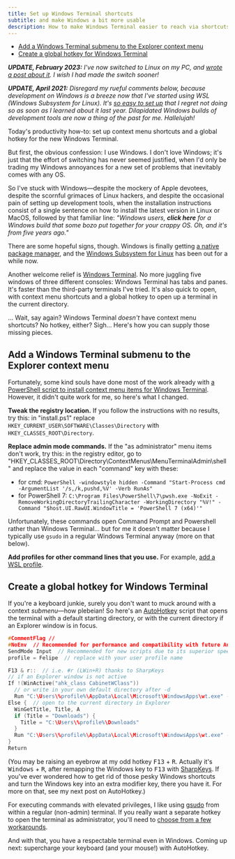 ```yaml
---
title: Set up Windows Terminal shortcuts
subtitle: and make Windows a bit more usable
description: How to make Windows Terminal easier to reach via shortcuts.
---
```


- [Add a Windows Terminal submenu to the Explorer context menu](#add-a-windows-terminal-submenu-to-the-explorer-context-menu)
- [Create a global hotkey for Windows Terminal](#create-a-global-hotkey-for-windows-terminal)

***UPDATE, February 2023:** I've now switched to Linux on my PC, and [wrote a post about it](/posts/2023/switch-to-linux-from-windows). I wish I had made the switch sooner!*

***UPDATE, April 2021:** Disregard my rueful comments below, because development on Windows is a breeze now that I've started using WSL (Windows Subsystem for Linux). It's [so easy to set up](https://twitter.com/fpsvogel/status/1383017405551673349) that I regret not doing so as soon as I learned about it last year. Dilapidated Windows builds of development tools are now a thing of the past for me. Hallelujah!*

Today's productivity how-to: set up context menu shortcuts and a global hotkey for the new Windows Terminal.

But first, the obvious confession: I use Windows. I don't love Windows; it's just that the effort of switching has never seemed justified, when I'd only be trading my Windows annoyances for a new set of problems that inevitably comes with any OS.

So I've stuck with Windows—despite the mockery of Apple devotees, despite the scornful grimaces of Linux hackers, and despite the occasional pain of setting up development tools, when the installation instructions consist of a single sentence on how to install the latest version in Linux or MacOS, followed by that familiar line: *"Windows users, **click here** for a Windows build that some bozo put together for your crappy OS. Oh, and it's from five years ago."*

There are some hopeful signs, though. Windows is finally getting [a native package manager](https://devblogs.microsoft.com/commandline/windows-package-manager-preview/), and the [Windows Subsystem for Linux](https://docs.microsoft.com/en-us/windows/wsl/about) has been out for a while now.

Another welcome relief is [Windows Terminal](https://devblogs.microsoft.com/commandline/windows-terminal-1-0/). No more juggling five windows of three different consoles: Windows Terminal has tabs and panes. It's faster than the third-party terminals I've tried. It's also quick to open, with context menu shortcuts and a global hotkey to open up a terminal in the current directory.

… Wait, say again? Windows Terminal *doesn't* have context menu shortcuts? No hotkey, either? Sigh… Here's how you can supply those missing pieces.

## Add a Windows Terminal submenu to the Explorer context menu

Fortunately, some kind souls have done most of the work already with [a PowerShell script to install context menu items for Windows Terminal](https://github.com/lextm/windowsterminal-shell). However, it didn't quite work for me, so here's what I changed.

**Tweak the registry location.** If you follow the instructions with no results, try this: in "install.ps1" replace `HKEY_CURRENT_USER\SOFTWARE\Classes\Directory` with `HKEY_CLASSES_ROOT\Directory`.

**Replace admin mode commands.** If the "as administrator" menu items don't work, try this: in the registry editor, go to "HKEY_CLASSES_ROOT\Directory\ContextMenus\MenuTerminalAdmin\shell" and replace the value in each "command" key with these:

- for cmd: `PowerShell -windowstyle hidden -Command "Start-Process cmd -ArgumentList '/s,/k,pushd,%V' -Verb RunAs"`
- for PowerShell 7: `C:\Program Files\PowerShell\7\pwsh.exe -NoExit -RemoveWorkingDirectoryTrailingCharacter -WorkingDirectory "%V!" -Command "$host.UI.RawUI.WindowTitle = 'PowerShell 7 (x64)'"`

Unfortunately, these commands open Command Prompt and Powershell rather than Windows Terminal… but for me it doesn't matter because I typically use `gsudo` in a regular Windows Terminal anyway (more on that below).

**Add profiles for other command lines that you use.** For example, [add a WSL profile](https://stackoverflow.com/questions/56765067/how-do-i-get-windows-10-terminal-to-launch-wsl).

## Create a global hotkey for Windows Terminal

If you're a keyboard junkie, surely you don't want to muck around with a context *submenu*—how plebeian! So here's an [AutoHotkey](https://www.autohotkey.com) script that opens the terminal with a default starting directory, or with the current directory if an Explorer window is in focus.

```cpp
#CommentFlag //
#NoEnv  // Recommended for performance and compatibility with future AutoHotkey releases.
SendMode Input  // Recommended for new scripts due to its superior speed and reliability.
profile = Felipe  // replace with your user profile name

F13 & r::  // i.e. #r (LWin+R) thanks to SharpKeys
// if an Explorer window is not active
If !(WinActive("ahk_class CabinetWClass"))
  // or write in your own default directory after -d
  Run "C:\Users\%profile%\AppData\Local\Microsoft\WindowsApps\wt.exe" -d "C:\"
Else {  // open to the current directory in Explorer
  WinGetTitle, Title, A
  if (Title = "Downloads") {
    Title = "C:\Users\%profile%\Downloads"
  }
  Run "C:\Users\%profile%\AppData\Local\Microsoft\WindowsApps\wt.exe" -d "%Title%"
}
Return
```

(You may be raising an eyebrow at my odd hotkey <kbd>F13</kbd> + <kbd>R</kbd>. Actually it's <kbd>Windows</kbd> + <kbd>R</kbd>, after remapping the Windows key to <kbd>F13</kbd> with [SharpKeys](https://github.com/randyrants/sharpkeys). If you've ever wondered how to get rid of those pesky Windows shortcuts and turn the Windows key into an extra modifier key, there you have it. For more on that, see my next post on AutoHotkey.)

For executing commands with elevated privileges, I like using [gsudo](https://github.com/gerardog/gsudo) from within a regular (non-admin) terminal. If you really want a separate hotkey to open the terminal as administrator, you'll need to [choose from a few workarounds](https://stackoverflow.com/a/62542633/4158773).

And with that, you have a respectable terminal even in Windows. Coming up next: supercharge your keyboard (and your mouse!) with AutoHotkey.
